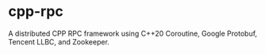 # cpp-rpc
A distributed CPP RPC framework using C++20 Coroutine, Google Protobuf, Tencent LLBC, and Zookeeper.
